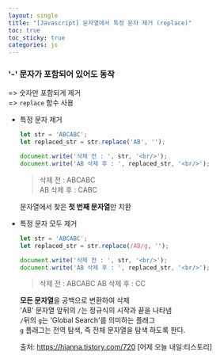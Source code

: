 ```yaml
---
layout: single
title: "[Javascript] 문자열에서 특정 문자 제거 (replace)"
toc: true
toc_sticky: true
categories: js
---
```


### '-' 문자가 포함되어 있어도 동작
=> 숫자만 포함되게 제거    
=> `replace` 함수 사용
* 특정 문자 제거    
  ```js
  let str = 'ABCABC';
  let replaced_str = str.replace('AB', '');

  document.write('삭제 전 : ', str, '<br/>');
  document.write('AB 삭제 후 : ', replaced_str, '<br/>');
  ```
  > 삭제 전 : ABCABC    
  > AB 삭제 후 : CABC    
  
  문자열에서 찾은 **첫 번째 문자열**만 치환
* 특정 문자 모두 제거
  ```js
  let str = 'ABCABC';
  let replaced_str = str.replace(/AB/g, '');

  document.write('삭제 전 : ', str, '<br/>');
  document.write('AB 삭제 후 : ', replaced_str, '<br/>');
  ```
  > 삭제 전 : ABCABC
  > AB 삭제 후 : CC

  **모든 문자열**을 공백으로 변환하여 삭제   
  'AB' 문자열 앞뒤의 `/`는 정규식의 시작과 끝을 나타냄    
  `/`뒤의 `g`는 'Global Search'를 의미하는 플래그     
  `g` 플래그는 전역 탐색, 즉 전체 문자열을 탐색 하도록 한다.     
  
   출처: https://hianna.tistory.com/720 [어제 오늘 내일:티스토리]
